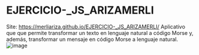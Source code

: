 # EJERCICIO-_JS_ARIZAMERLI
Site: https://merliariza.github.io/EJERCICIO-_JS_ARIZAMERLI/
Aplicativo que que permite transformar un texto en lenguaje natural a código Morse y, además, transformar un mensaje en código Morse a lenguaje natural.
![image](https://github.com/user-attachments/assets/6fab2f3d-927e-484d-8a72-79772d006bb8)
